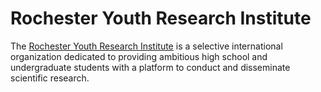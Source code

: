 # Rochester Youth Research Institute
The <a href="https://ryri.xyz" target="_blank">Rochester Youth Research Institute</a> is a selective international organization dedicated to providing ambitious high school and undergraduate students with a platform to conduct and disseminate scientific research. 
